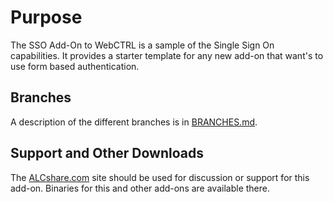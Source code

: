 Purpose
=======

The SSO Add-On to WebCTRL is a sample of the Single Sign On capabilities. It provides a starter template for any new add-on that
want's to use form based authentication.

Branches
--------
A description of the different branches is in [BRANCHES.md](SSO/blob/master/BRANCHES.md).


Support and Other Downloads
---------------------------
The [ALCshare.com](http://www.alcshare.com) site should be used for discussion or support for this add-on. Binaries for this and
other add-ons are available there.